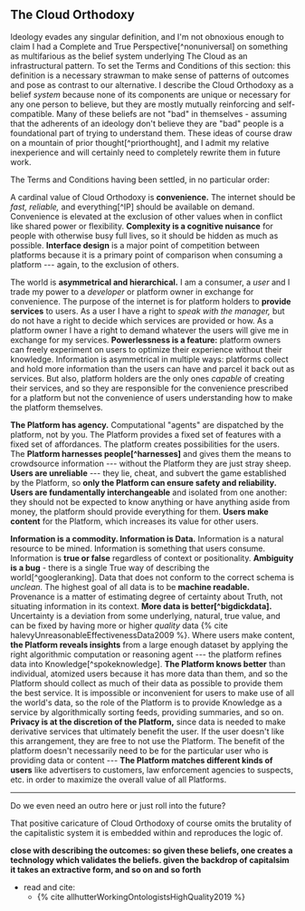 ## The Cloud Orthodoxy

Ideology evades any singular definition, and I'm not obnoxious enough to claim I had a Complete and True Perspective[^nonuniversal] on something as multifarious as the belief system underlying The Cloud as an infrastructural pattern. To set the Terms and Conditions of this section: this definition is a necessary strawman to make sense of patterns of outcomes and pose as contrast to our alternative. I describe the Cloud Orthodoxy as a belief *system* because none of its components are unique or necessary for any one person to believe, but they are mostly mutually reinforcing and self-compatible. Many of these beliefs are not "bad" in themselves - assuming that the adherents of an ideology don't believe they are "bad" people is a foundational part of trying to understand them. These ideas of course draw on a mountain of prior thought[^priorthought], and I admit my relative inexperience and will certainly need to completely rewrite them in future work.

The Terms and Conditions having been settled, in no particular order:

A cardinal value of Cloud Orthodoxy is **convenience.** The internet should be *fast,* *reliable,* and everything[^IP] should be available on demand. Convenience is elevated at the exclusion of other values when in conflict like shared power or flexibility. **Complexity is a cognitive nuisance** for people with otherwise busy full lives, so it should be hidden as much as possible. **Interface design** is a major point of competition between platforms because it is a primary point of comparison when consuming a platform --- again, to the exclusion of others.

The world is **asymmetrical and hierarchical.** I am a consumer, a *user* and I trade my power to a *developer* or platform owner in exchange for convenience. The purpose of the internet is for platform holders to **provide services** to users. As a user I have a right to *speak with the manager,* but do not have a right to decide which services are provided or how. As a platform owner I have a right to demand whatever the users will give me in exchange for my services. **Powerlessness is a feature:** platform owners can freely experiment on users to optimize their experience without their knowledge. Information is asymmetrical in multiple ways: platforms collect and hold more information than the users can have and parcel it back out as services. But also, platform holders are the only ones *capable* of creating their services, and so they are responsible for the convenience prescribed for a platform but not the convenience of users understanding how to make the platform themselves.

**The Platform has agency.** Computational "agents" are dispatched by the platform, not by you. The Platform provides a fixed set of features with a fixed set of affordances. The platform creates possibilities for the users. The **Platform harnesses people[^harnesses]** and gives them the means to crowdsource information --- without the Platform they are just stray sheep. **Users are unreliable** --- they lie, cheat, and subvert the game established by the Platform, so **only the Platform can ensure safety and reliability.** **Users are fundamentally interchangeable** and isolated from one another: they should not be expected to know anything or have anything aside from money, the platform should provide everything for them. **Users make content** for the Platform, which increases its value for other users. 

**Information is a commodity. Information is Data.** Information is a natural resource to be mined. Information is something that users consume. Information is **true or false** regardless of context or positionality. **Ambiguity is a bug** - there is a single True way of describing the world[^googleranking]. Data that does not conform to the correct schema is *unclean.* The highest goal of all data is to be **machine readable.** Provenance is a matter of estimating degree of certainty about Truth, not situating information in its context. **More data is better[^bigdickdata].** Uncertainty is a deviation from some underlying, natural, true value, and can be fixed by having more or higher *quality* data {% cite halevyUnreasonableEffectivenessData2009 %}. Where users make content, **the Platform reveals insights** from a large enough dataset by applying the right algorithmic computation or reasoning agent --- the platform refines data into Knowledge[^spokeknowledge]. **The Platform knows better** than individual, atomized users because it has more data than them, and so the Platform should collect as much of their data as possible to provide them the best service. It is impossible or inconvenient for users to make use of all the world's data, so the role of the Platform is to provide Knowledge as a service by algorithmically sorting feeds, providing summaries, and so on. **Privacy is at the discretion of the Platform,** since data is needed to make derivative services that ultimately benefit the user. If the user doesn't like this arrangement, they are free to not use the Platform. The benefit of the platform doesn't necessarily need to be for the particular user who is providing data or content --- **The Platform matches different kinds of users** like advertisers to customers, law enforcement agencies to suspects, etc. in order to maximize the overall value of all Platforms.

---

<div class="draft-text">
	Do we even need an outro here or just roll into the future?
</div>

That positive caricature of Cloud Orthodoxy of course omits the brutality of the capitalistic system it is embedded within and reproduces the logic of.

**close with describing the outcomes: so given these beliefs, one creates a technology which validates the beliefs. given the backdrop of capitalsim it takes an extractive form, and so on and so forth**

- read and cite:
	- {% cite allhutterWorkingOntologistsHighQuality2019 %}
